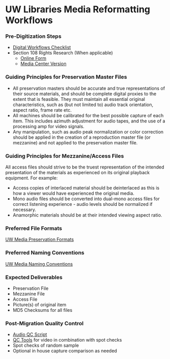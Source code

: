# UW Libraries Media Reformatting Workflows

### Pre-Digitization Steps
* [Digital Workflows Checklist](https://goo.gl/forms/tdjzjzLR620z00UR2)
* Section 108 Rights Research (When applicable)
  - [Online Form](https://drive.google.com/open?id=1s_xVbNGo2iRcvElfns4HyMztqWp5XdrzErxyLc6dChE)
  - [Media Center Version](https://github.com/pugetsoundandvision/uw-pres/raw/master/media_rights_search_checklist.docx)
  
### Guiding Principles for Preservation Master Files
* All preservation masters should be accurate and true representations of their source materials, and should be complete digital proxies to the extent that is feasible. They must maintain all essential original characteristics, such as (but not limited to) audio track orientation, aspect ratio, frame rate etc.
* All machines should be calibrated for the best possible capture of each item. This includes azimuth adjustment for audio tapes, and the use of a processing amp for video signals.
* Any manipulation, such as audio peak normalization or color correction should be applied in the creation of a reproduction master file (or mezzanine) and not applied to the preservation master file.

### Guiding Principles for Mezzanine/Access Files
All access files should strive to be the truest representation of the intended presentation of the materials as experienced on its original playback equipment. For example:
* Access copies of interlaced material should be deinterlaced as this is how a viewer would have experienced the original media.
* Mono audio files should be converted into dual-mono access files for correct listening experience - audio levels should be normalized if necessary.
* Anamorphic materials should be at their intended viewing aspect ratio.

### Preferred File Formats
[UW Media Preservation Formats](/digitization-standards.md)

### Preferred Naming Conventions
[UW Media Naming Conventions](/naming-standards.md)
### Expected Deliverables
* Preservation File
* Mezzanine File
* Access File
* Picture(s) of original item
* MD5 Checksums for all files

### Post-Migration Quality Control
* [Audio QC Script](https://github.com/pugetsoundandvision/uwmediascripts/blob/master/audioqc)
* [QC Tools](https://mediaarea.net/QCTools) for video in combination with spot checks
* Spot checks of random sample
* Optional in house capture comparison as needed


